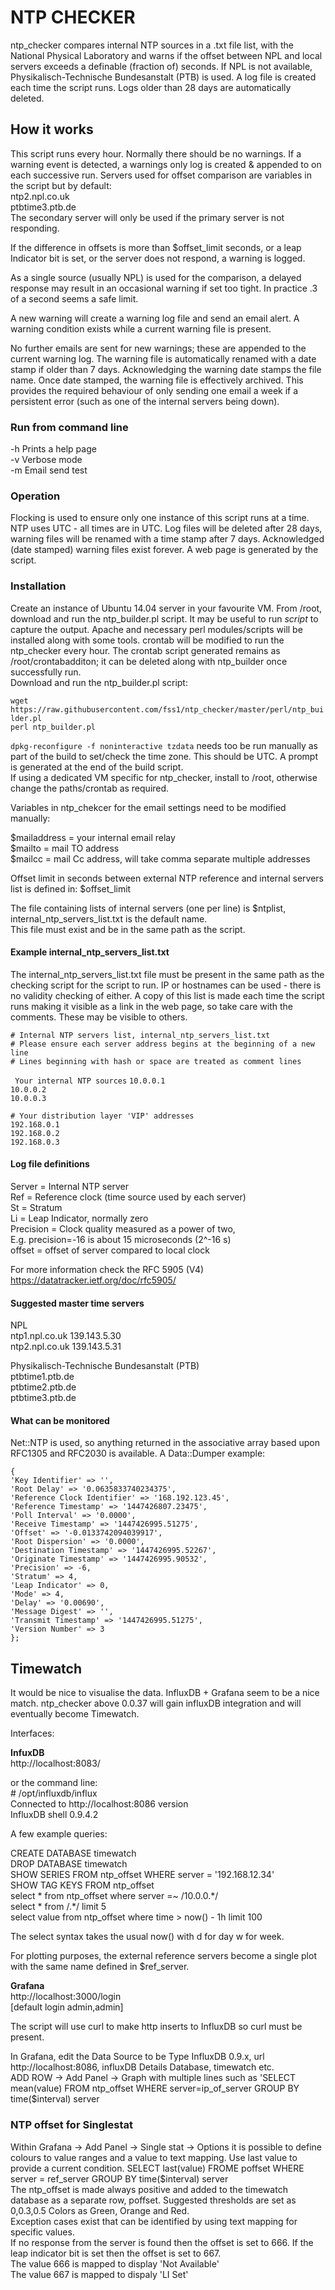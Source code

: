 
# NTP CHECKER

ntp_checker compares internal NTP sources in a .txt file list, with the National Physical Laboratory and warns if the offset between NPL and local servers exceeds a definable (fraction of) seconds. If NPL is not available, Physikalisch-Technische Bundesanstalt (PTB) is used. A log file is created each time the script runs. Logs older than 28 days are automatically deleted. 

## How it works

This script runs every hour. Normally there should be no warnings. If a warning event is detected, a warnings only log is created & appended to on each successive run. Servers used for offset comparison are variables in the script but by default:  
ntp2.npl.co.uk   
ptbtime3.ptb.de   
The secondary server will only be used if the primary server is not responding.   

If the difference in offsets is more than $offset_limit seconds, or a leap Indicator bit is set, or the server does not respond, a warning is logged.  

As a single source (usually NPL) is used for the comparison, a delayed response may result in an occasional warning if set too tight.  In practice .3 of a second seems a safe limit. 

A new warning will create a warning log file and send an email alert. A warning condition exists while a current warning file is present.

No further emails are sent for new warnings; these are appended to the current warning log.
The warning file is automatically renamed with a date stamp if older than 7 days. Acknowledging the warning date stamps the file name. Once date stamped, the warning file is effectively archived.  This provides the required behaviour of only sending one email a week if a persistent error (such as one of the internal servers being down).

### Run from command line 
-h Prints a help page  
-v Verbose mode  
-m Email send test  

### Operation 
Flocking is used to ensure only one instance of this script runs at a time. NTP uses UTC - all times are in UTC. Log files will be deleted after 28 days, warning files will be renamed with a time stamp after 7 days. Acknowledged (date stamped) warning files exist forever.  A web page is generated by the script.

### Installation
Create an instance of Ubuntu 14.04 server in your favourite VM.  From /root, download and run the ntp_builder.pl script.  It may be useful to run *script* to capture the output.  Apache and necessary perl modules/scripts will be installed along with some tools.  crontab will be modified to run the ntp_checker every hour.  The crontab script generated remains as /root/crontabadditon; it can be deleted along with ntp_builder once successfully run.  
Download and run the ntp_builder.pl script:

`wget https://raw.githubusercontent.com/fss1/ntp_checker/master/perl/ntp_builder.pl`  
`perl ntp_builder.pl`  

`dpkg-reconfigure -f noninteractive tzdata` needs too be run manually as part of the build to set/check the time zone.  This should be UTC.  A prompt is generated at the end of the build script.    
If using a dedicated VM specific for ntp_checker, install to /root, otherwise change the paths/crontab as required.  

Variables in ntp_chekcer for the email settings need to be modified manually:

$mailaddress = your internal email relay  
$mailto      = mail TO address  
$mailcc      = mail Cc address, will take comma separate multiple addresses  

Offset limit in seconds between external NTP reference and internal servers list is defined in:
$offset_limit

The file containing lists of internal servers (one per line) is $ntplist, internal_ntp_servers_list.txt is the default name.  
This file must exist and be in the same path as the script.

#### Example internal_ntp_servers_list.txt  
The internal_ntp_servers_list.txt file must be present in the same path as the checking script for the script to run.  IP or hostnames can be used - there is no validity checking of either.  A copy of this list is made each time the script runs making it visible as a link in the web page, so take care with the comments.  These may be visible to others.

`# Internal NTP servers list, internal_ntp_servers_list.txt`  
`# Please ensure each server address begins at the beginning of a new line`  
`# Lines beginning with hash or space are treated as comment lines`  

` Your internal NTP sources`
`10.0.0.1`  
`10.0.0.2`  
`10.0.0.3`  

`# Your distribution layer 'VIP' addresses`  
`192.168.0.1`  
`192.168.0.2`  
`192.168.0.3`

#### Log file definitions
Server = Internal NTP server  
Ref = Reference clock (time source used by each server)  
St = Stratum  
Li = Leap Indicator, normally zero  
Precision = Clock quality measured as a power of two,  
E.g. precision=-16 is about 15 microseconds (2^-16 s)  
offset = offset of server compared to local clock  

For more information check the RFC 5905 (V4)  
https://datatracker.ietf.org/doc/rfc5905/

#### Suggested master time servers
NPL  
ntp1.npl.co.uk  139.143.5.30  
ntp2.npl.co.uk  139.143.5.31  

Physikalisch-Technische Bundesanstalt (PTB)   
ptbtime1.ptb.de  
ptbtime2.ptb.de  
ptbtime3.ptb.de  

#### What can be monitored
Net::NTP is used, so anything returned in the associative array based upon RFC1305 and RFC2030 is available.  A Data::Dumper example:  

    {
    'Key Identifier' => '',
    'Root Delay' => '0.0635833740234375',
    'Reference Clock Identifier' => '168.192.123.45',
    'Reference Timestamp' => '1447426807.23475',
    'Poll Interval' => '0.0000',
    'Receive Timestamp' => '1447426995.51275',
    'Offset' => '-0.0133742094039917',
    'Root Dispersion' => '0.0000',
    'Destination Timestamp' => '1447426995.52267',
    'Originate Timestamp' => '1447426995.90532',
    'Precision' => -6,
    'Stratum' => 4,
    'Leap Indicator' => 0,
    'Mode' => 4,
    'Delay' => '0.00690',
    'Message Digest' => '',
    'Transmit Timestamp' => '1447426995.51275',
    'Version Number' => 3
    };


## Timewatch
It would be nice to visualise the data.  InfluxDB + Grafana seem to be a nice match.
ntp_checker above 0.0.37 will gain influxDB integration and will eventually become Timewatch.  

Interfaces:  

**InfuxDB**  
http://localhost:8083/

or the command line:  
\# /opt/influxdb/influx  
Connected to http://localhost:8086 version  
InfluxDB shell 0.9.4.2  
>  
 
A few example queries:  
    
CREATE DATABASE timewatch   
DROP DATABASE timewatch   
SHOW SERIES FROM ntp_offset WHERE server = '192.168.12.34'   
SHOW TAG KEYS FROM ntp_offset   
select \* from ntp_offset where server =~ /10.0.0.\*/   
select \* from /.\*/ limit 5   
select value from ntp_offset where time > now() - 1h limit 100   
   
The select syntax takes the usual now() with d for day w for week.  
    
For plotting purposes, the external reference servers become a single plot with the same name defined in $ref_server.  

 
**Grafana**  
http://localhost:3000/login  
[default login admin,admin]  

The script will use curl to make http inserts to InfluxDB so curl must be present.  

In Grafana, edit the Data Source to be Type InfluxDB 0.9.x, url http://localhost:8086, influxDB Details Database, timewatch etc.   
ADD ROW -> Add Panel -> Graph  with multiple lines such as 'SELECT mean(value) FROM ntp_offset WHERE server=ip_of_server GROUP BY time($interval) server 

### NTP offset for Singlestat

Within Grafana -> Add Panel -> Single stat -> Options it is possible to define colours to value ranges and a value to text mapping. 
Use last value to provide a current condition.  SELECT last(value) FROME poffset WHERE server = ref_server GROUP BY time($interval) server  
The ntp_offset is made always positive and added to the timewatch database as a separate row, poffset. 
Suggested thresholds are set as 0,0.3,0.5 Colors as Green, Orange and Red.  
Exception cases exist that can be identified by using text mapping for specific values.  
If no response from the server is found then the offset is set to 666.
If the leap indicator bit is set then the offset is set to 667.  
The value 666 is mapped to display 'Not Available'  
The value 667 is mapped to dispaly 'LI Set'  

